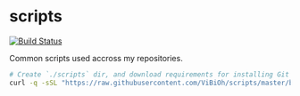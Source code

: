 # scripts

[![Build Status](https://travis-ci.com/ViBiOh/scripts.svg?branch=master)](https://travis-ci.com/ViBiOh/scripts)

Common scripts used accross my repositories.

```bash
# Create `./scripts` dir, and download requirements for installing Git Hooks
curl -q -sSL "https://raw.githubusercontent.com/ViBiOh/scripts/master/bootstrap" | bash -s "git_hooks"
```
